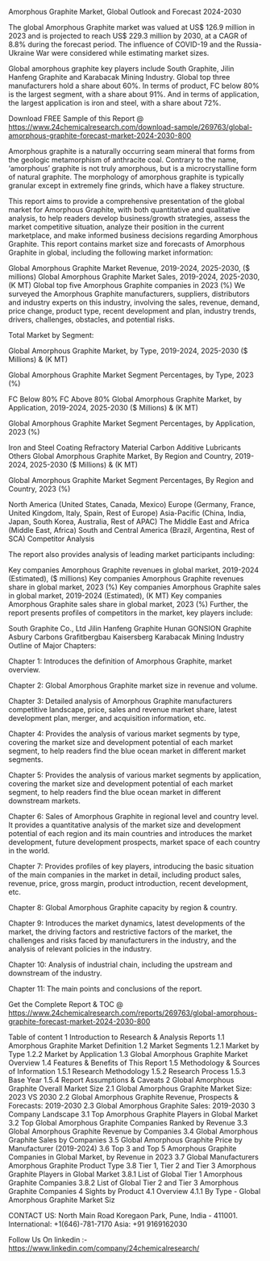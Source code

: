 Amorphous Graphite Market, Global Outlook and Forecast 2024-2030

The global Amorphous Graphite market was valued at US$ 126.9 million in 2023 and is projected to reach US$ 229.3 million by 2030, at a CAGR of 8.8% during the forecast period. The influence of COVID-19 and the Russia-Ukraine War were considered while estimating market sizes.

Global amorphous graphite key players include South Graphite, Jilin Hanfeng Graphite and Karabacak Mining Industry. Global top three manufacturers hold a share about 60%. In terms of product, FC below 80% is the largest segment, with a share about 91%. And in terms of application, the largest application is iron and steel, with a share about 72%.

Download FREE Sample of this Report @ https://www.24chemicalresearch.com/download-sample/269763/global-amorphous-graphite-forecast-market-2024-2030-800

Amorphous graphite is a naturally occurring seam mineral that forms from the geologic metamorphism of anthracite coal. Contrary to the name, ‘amorphous’ graphite is not truly amorphous, but is a microcrystalline form of natural graphite. The morphology of amorphous graphite is typically granular except in extremely fine grinds, which have a flakey structure.

This report aims to provide a comprehensive presentation of the global market for Amorphous Graphite, with both quantitative and qualitative analysis, to help readers develop business/growth strategies, assess the market competitive situation, analyze their position in the current marketplace, and make informed business decisions regarding Amorphous Graphite. This report contains market size and forecasts of Amorphous Graphite in global, including the following market information:

Global Amorphous Graphite Market Revenue, 2019-2024, 2025-2030, ($ millions)
Global Amorphous Graphite Market Sales, 2019-2024, 2025-2030, (K MT)
Global top five Amorphous Graphite companies in 2023 (%)
We surveyed the Amorphous Graphite manufacturers, suppliers, distributors and industry experts on this industry, involving the sales, revenue, demand, price change, product type, recent development and plan, industry trends, drivers, challenges, obstacles, and potential risks.

Total Market by Segment:

Global Amorphous Graphite Market, by Type, 2019-2024, 2025-2030 ($ Millions) & (K MT)

Global Amorphous Graphite Market Segment Percentages, by Type, 2023 (%)

FC Below 80%
FC Above 80%
Global Amorphous Graphite Market, by Application, 2019-2024, 2025-2030 ($ Millions) & (K MT)

Global Amorphous Graphite Market Segment Percentages, by Application, 2023 (%)

Iron and Steel
Coating
Refractory Material
Carbon Additive
Lubricants
Others
Global Amorphous Graphite Market, By Region and Country, 2019-2024, 2025-2030 ($ Millions) & (K MT)

Global Amorphous Graphite Market Segment Percentages, By Region and Country, 2023 (%)

North America (United States, Canada, Mexico)
Europe (Germany, France, United Kingdom, Italy, Spain, Rest of Europe)
Asia-Pacific (China, India, Japan, South Korea, Australia, Rest of APAC)
The Middle East and Africa (Middle East, Africa)
South and Central America (Brazil, Argentina, Rest of SCA)
Competitor Analysis

The report also provides analysis of leading market participants including:

Key companies Amorphous Graphite revenues in global market, 2019-2024 (Estimated), ($ millions)
Key companies Amorphous Graphite revenues share in global market, 2023 (%)
Key companies Amorphous Graphite sales in global market, 2019-2024 (Estimated), (K MT)
Key companies Amorphous Graphite sales share in global market, 2023 (%)
Further, the report presents profiles of competitors in the market, key players include:

South Graphite Co., Ltd
Jilin Hanfeng Graphite
Hunan GONSION Graphite
Asbury Carbons
Grafitbergbau Kaisersberg
Karabacak Mining Industry
Outline of Major Chapters:

Chapter 1: Introduces the definition of Amorphous Graphite, market overview.

Chapter 2: Global Amorphous Graphite market size in revenue and volume.

Chapter 3: Detailed analysis of Amorphous Graphite manufacturers competitive landscape, price, sales and revenue market share, latest development plan, merger, and acquisition information, etc.

Chapter 4: Provides the analysis of various market segments by type, covering the market size and development potential of each market segment, to help readers find the blue ocean market in different market segments.

Chapter 5: Provides the analysis of various market segments by application, covering the market size and development potential of each market segment, to help readers find the blue ocean market in different downstream markets.

Chapter 6: Sales of Amorphous Graphite in regional level and country level. It provides a quantitative analysis of the market size and development potential of each region and its main countries and introduces the market development, future development prospects, market space of each country in the world.

Chapter 7: Provides profiles of key players, introducing the basic situation of the main companies in the market in detail, including product sales, revenue, price, gross margin, product introduction, recent development, etc.

Chapter 8: Global Amorphous Graphite capacity by region & country.

Chapter 9: Introduces the market dynamics, latest developments of the market, the driving factors and restrictive factors of the market, the challenges and risks faced by manufacturers in the industry, and the analysis of relevant policies in the industry.

Chapter 10: Analysis of industrial chain, including the upstream and downstream of the industry.

Chapter 11: The main points and conclusions of the report.

Get the Complete Report & TOC @ https://www.24chemicalresearch.com/reports/269763/global-amorphous-graphite-forecast-market-2024-2030-800

Table of content
1 Introduction to Research & Analysis Reports
1.1 Amorphous Graphite Market Definition
1.2 Market Segments
1.2.1 Market by Type
1.2.2 Market by Application
1.3 Global Amorphous Graphite Market Overview
1.4 Features & Benefits of This Report
1.5 Methodology & Sources of Information
1.5.1 Research Methodology
1.5.2 Research Process
1.5.3 Base Year
1.5.4 Report Assumptions & Caveats
2 Global Amorphous Graphite Overall Market Size
2.1 Global Amorphous Graphite Market Size: 2023 VS 2030
2.2 Global Amorphous Graphite Revenue, Prospects & Forecasts: 2019-2030
2.3 Global Amorphous Graphite Sales: 2019-2030
3 Company Landscape
3.1 Top Amorphous Graphite Players in Global Market
3.2 Top Global Amorphous Graphite Companies Ranked by Revenue
3.3 Global Amorphous Graphite Revenue by Companies
3.4 Global Amorphous Graphite Sales by Companies
3.5 Global Amorphous Graphite Price by Manufacturer (2019-2024)
3.6 Top 3 and Top 5 Amorphous Graphite Companies in Global Market, by Revenue in 2023
3.7 Global Manufacturers Amorphous Graphite Product Type
3.8 Tier 1, Tier 2 and Tier 3 Amorphous Graphite Players in Global Market
3.8.1 List of Global Tier 1 Amorphous Graphite Companies
3.8.2 List of Global Tier 2 and Tier 3 Amorphous Graphite Companies
4 Sights by Product
4.1 Overview
4.1.1 By Type - Global Amorphous Graphite Market Siz

CONTACT US:
North Main Road Koregaon Park, Pune, India - 411001.
International: +1(646)-781-7170
Asia: +91 9169162030

Follow Us On linkedin :- https://www.linkedin.com/company/24chemicalresearch/
